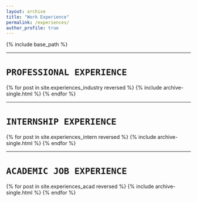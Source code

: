 ```yaml
---
layout: archive
title: "Work Experience"
permalink: /experiences/
author_profile: true
---
```


{% include base_path %}

---

`PROFESSIONAL EXPERIENCE`
====

{% for post in site.experiences_industry reversed %}
  {% include archive-single.html %}
{% endfor %}

---

`INTERNSHIP EXPERIENCE`
====

{% for post in site.experiences_intern reversed %}
  {% include archive-single.html %}
{% endfor %}

---

`ACADEMIC JOB EXPERIENCE`
====

{% for post in site.experiences_acad reversed %}
  {% include archive-single.html %}
{% endfor %}